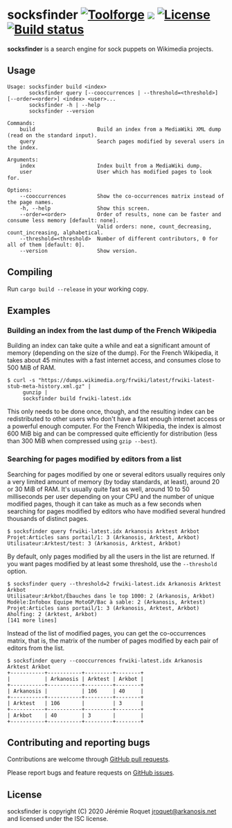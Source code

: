 # socksfinder [![Toolforge](https://img.shields.io/badge/toolforge-soon-990000.svg)](https://socksfinder.toolforge.org/) [![](https://img.shields.io/crates/v/socksfinder.svg)](https://crates.io/crates/socksfinder) [![License](https://img.shields.io/badge/license-ISC-blue.svg)](/LICENSE) [![Build status](https://travis-ci.org/Arkanosis/socksfinder.svg?branch=master)](https://travis-ci.org/Arkanosis/socksfinder)

**socksfinder** is a search engine for sock puppets on Wikimedia projects.

## Usage

```
Usage: socksfinder build <index>
       socksfinder query [--cooccurrences | --threshold=<threshold>] [--order=<order>] <index> <user>...
       socksfinder -h | --help
       socksfinder --version

Commands:
    build                    Build an index from a MediaWiki XML dump (read on the standard input).
    query                    Search pages modified by several users in the index.

Arguments:
    index                    Index built from a MediaWiki dump.
    user                     User which has modified pages to look for.

Options:
    --cooccurrences          Show the co-occurrences matrix instead of the page names.
    -h, --help               Show this screen.
    --order=<order>          Order of results, none can be faster and consume less memory [default: none].
                             Valid orders: none, count_decreasing, count_increasing, alphabetical.
    --threshold=<threshold>  Number of different contributors, 0 for all of them [default: 0].
    --version                Show version.
```

## Compiling

Run `cargo build --release` in your working copy.

## Examples

### Building an index from the last dump of the French Wikipedia

Building an index can take quite a while and eat a significant amount of memory
(depending on the size of the dump). For the French Wikipedia, it takes about
45 minutes with a fast internet access, and consumes close to 500 MiB of RAM.

```console
$ curl -s "https://dumps.wikimedia.org/frwiki/latest/frwiki-latest-stub-meta-history.xml.gz" |
     gunzip |
     socksfinder build frwiki-latest.idx
```

This only needs to be done once, though, and the resulting index can be
redistributed to other users who don't have a fast enough internet access or
a powerful enough computer. For the French Wikipedia, the index is almost
600 MiB big and can be compressed quite efficiently for distribution (less
than 300 MiB when compressed using `gzip --best`).

### Searching for pages modified by editors from a list

Searching for pages modified by one or several editors usually requires only
a very limited amount of memory (by today standards, at least), around 20 or
30 MiB of RAM. It's usually quite fast as well, around 10 to 50 milliseconds
per user depending on your CPU and the number of unique modified pages, though
it can take as much as a few seconds when searching for pages modified by
editors who have modified several hundred thousands of distinct pages.

```console
$ socksfinder query frwiki-latest.idx Arkanosis Arktest Arkbot
Projet:Articles sans portail/1: 3 (Arkanosis, Arktest, Arkbot)
Utilisateur:Arktest/test: 3 (Arkanosis, Arktest, Arkbot)
```

By default, only pages modified by all the users in the list are returned. If
you want pages modified by at least some threshold, use the `--threshold`
option.

```console
$ socksfinder query --threshold=2 frwiki-latest.idx Arkanosis Arktest Arkbot
Utilisateur:Arkbot/Ébauches dans le top 1000: 2 (Arkanosis, Arkbot)
Modèle:Infobox Equipe MotoGP/Bac à sable: 2 (Arkanosis, Arktest)
Projet:Articles sans portail/1: 3 (Arkanosis, Arktest, Arkbot)
Aholfing: 2 (Arktest, Arkbot)
[141 more lines]
```

Instead of the list of modified pages, you can get the co-occurrences matrix,
that is, the matrix of the number of pages modified by each pair of editors
from the list.

```console
$ socksfinder query --cooccurrences frwiki-latest.idx Arkanosis Arktest Arkbot
+-----------+-----------+---------+--------+
|           | Arkanosis | Arktest | Arkbot |
+-----------+-----------+---------+--------+
| Arkanosis |           | 106     | 40     |
+-----------+-----------+---------+--------+
| Arktest   | 106       |         | 3      |
+-----------+-----------+---------+--------+
| Arkbot    | 40        | 3       |        |
+-----------+-----------+---------+--------+
```

## Contributing and reporting bugs

Contributions are welcome through [GitHub pull requests](https://github.com/Arkanosis/socksfinder/pulls).

Please report bugs and feature requests on [GitHub issues](https://github.com/Arkanosis/socksfinder/issues).

## License

socksfinder is copyright (C) 2020 Jérémie Roquet <jroquet@arkanosis.net> and
licensed under the ISC license.
